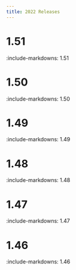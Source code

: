 ```yaml
---
title: 2022 Releases
---
```


# 1.51

:include-markdowns: 1.51

# 1.50

:include-markdowns: 1.50

# 1.49

:include-markdowns: 1.49

# 1.48

:include-markdowns: 1.48

# 1.47

:include-markdowns: 1.47

# 1.46

:include-markdowns: 1.46

